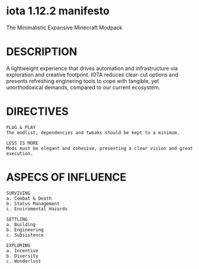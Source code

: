 # iota 1.12.2 manifesto
The Minimalistic Expansive Minecraft Modpack

# DESCRIPTION
    
A lightweight experience that drives automation and infrastructure via exploration and creative footprint. 
IOTA reduces clear-cut options and presents refreshing enginering tools to cope with tangible, yet unorthodoxical demands, compared to our current ecosystem.


# DIRECTIVES

    PLUG & PLAY
    The modlist, dependencies and tweaks should be kept to a minimum.

    LESS IS MORE
    Mods must be elegant and cohesive, presenting a clear vision and great execution.   
    
    
# ASPECS OF INFLUENCE
  
    SURVIVING
    a. Combat & Death
    b. Status Management
    c. Enviromental Hazards

    SETTLING
    a. Building
    b. Engineering
    c. Subsistence
      
    EXPLORING
    a. Incentive
    b. Diversity
    c. Wonderlust
